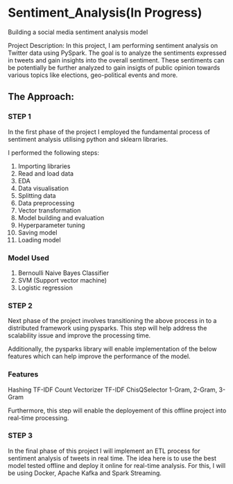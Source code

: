 # Sentiment_Analysis(In Progress)
Building a social media sentiment analysis model

Project Description: In this project, I am performing sentiment analysis on Twitter data using PySpark. The goal is to analyze the sentiments expressed in tweets  and gain insights into the overall sentiment. These sentiments can be potentially be further analyzed to gain insigts of public opinion towards various topics like elections, geo-political events and more.

## The Approach:

### STEP 1

In the first phase of the project I employed the fundamental process of sentiment analysis utilising python and sklearn libraries.

I performed the following steps:

1. Importing libraries
2. Read and load data
3. EDA
4. Data visualisation
5. Splitting data
6. Data preprocessing
7. Vector transformation
8. Model building and evaluation
9. Hyperparameter tuning
10. Saving model
11. Loading model

### Model Used
1. Bernoulli Naive Bayes Classifier
2. SVM (Support vector machine)
3. Logistic regression   


### STEP 2

Next phase of the project involves transitioning the above process in to a distributed framework using pysparks. This step will help address the scalability issue and improve the processing time.

Additionally, the pysparks library will enable implementation of the below features which can help improve the performance of the model.

### Features 
Hashing TF-IDF
Count Vectorizer TF-IDF
ChisQSelector
1-Gram, 2-Gram, 3-Gram

Furthermore, this step will enable the deployement of this offline project into real-time processing.

### STEP 3

In the final phase of this project I will implement an ETL process for sentiment analysis of tweets in real time. The idea here is to use the best model tested offline and deploy it online for real-time analysis. For this, I will be using Docker, Apache Kafka and Spark Streaming. 

